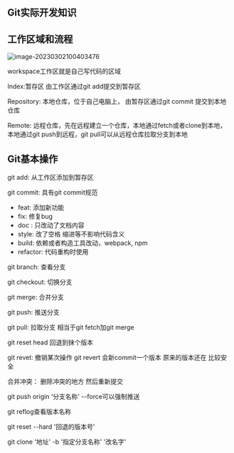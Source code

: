## Git实际开发知识

## 工作区域和流程

![image-20230302100403476](https://typora-1312272916.cos.ap-shanghai.myqcloud.com/llt/202303021004648.png)



workspace工作区就是自己写代码的区域

Index:暂存区 由工作区通过git add提交到暂存区

Repository: 本地仓库，位于自己电脑上， 由暂存区通过git commit 提交到本地仓库

Remote: 远程仓库，先在远程建立一个仓库，本地通过fetch或者clone到本地，本地通过git push到远程，git pull可以从远程仓库拉取分支到本地

## Git基本操作

git add: 从工作区添加到暂存区

git commit: 具有git commit规范 

-  feat: 添加新功能
- fix: 修复bug
- doc : 只改动了文档内容
- style: 改了空格 缩进等不影响代码含义
- build: 依赖或者构造工具改动，webpack, npm
- refactor: 代码重构时使用

git branch: 查看分支

git checkout: 切换分支

git merge: 合并分支

git push: 推送分支

git pull: 拉取分支 相当于git fetch加git merge

git reset head 回退到抹个版本

git revet: 撤销某次操作 git revert <commit-id> 会新commit一个版本 原来的版本还在 比较安全

合并冲突： 删除冲突的地方 然后重新提交

git push origin ‘分支名称' --force可以强制推送

git reflog查看版本名称

git reset --hard '回退的版本号'

git clone '地址' -b '指定分支名称' '改名字'